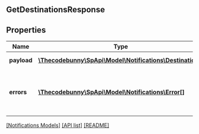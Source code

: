 ## GetDestinationsResponse

## Properties

Name | Type | Description | Notes
------------ | ------------- | ------------- | -------------
**payload** | [**\Thecodebunny\SpApi\Model\Notifications\Destination[]**](Destination.md) | A list of destinations. | [optional]
**errors** | [**\Thecodebunny\SpApi\Model\Notifications\Error[]**](Error.md) | A list of error responses returned when a request is unsuccessful. | [optional]

[[Notifications Models]](../) [[API list]](../../Api) [[README]](../../../README.md)
